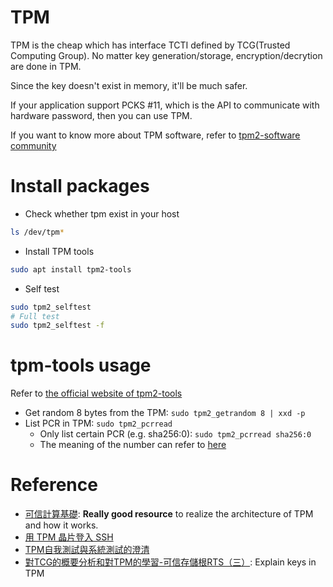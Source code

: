 # TPM

TPM is the cheap which has interface TCTI defined by TCG(Trusted Computing Group).
No matter key generation/storage, encryption/decrytion are done in TPM.

Since the key doesn't exist in memory, it'll be much safer.

If your application support PCKS #11, which is the API to communicate with hardware password, then you can use TPM.

If you want to know more about TPM software, refer to [tpm2-software community](https://tpm2-software.github.io/)

# Install packages

* Check whether tpm exist in your host
```bash
ls /dev/tpm*
```
* Install TPM tools
```bash
sudo apt install tpm2-tools
```
* Self test
```bash
sudo tpm2_selftest
# Full test
sudo tpm2_selftest -f
```

# tpm-tools usage

Refer to [the official website of tpm2-tools](https://tpm2-tools.readthedocs.io/en/latest/)

* Get random 8 bytes from the TPM: `sudo tpm2_getrandom 8 | xxd -p`
* List PCR in TPM: `sudo tpm2_pcrread`
  - Only list certain PCR (e.g. sha256:0): `sudo tpm2_pcrread sha256:0`
  - The meaning of the number can refer to [here](https://link.springer.com/chapter/10.1007/978-1-4302-6584-9_12#Tab1)

# Reference

* [可信計算基礎](https://www.slideserve.com/sadie/2222582): **Really good resource** to realize the architecture of TPM and how it works.
* [用 TPM 晶片登入 SSH](https://blog.libralight.dev/tpm2-ssh-key/)
* [TPM自我測試與系統測試的澄清](https://www.wpgdadatong.com/tw/blog/detail?BID=B0160)
* [對TCG的概要分析和對TPM的學習-可信存儲根RTS（三）](https://www.twblogs.net/a/5e5518f4bd9eee2117c5bdee): Explain keys in TPM
